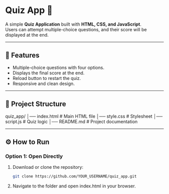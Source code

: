 # Quiz App 🎯

A simple **Quiz Application** built with **HTML, CSS, and JavaScript**.  
Users can attempt multiple-choice questions, and their score will be displayed at the end.

---

## 🚀 Features
- Multiple-choice questions with four options.
- Displays the final score at the end.
- Reload button to restart the quiz.
- Responsive and clean design.

---

## 📂 Project Structure
quiz_app/
│── index.html # Main HTML file
│── style.css # Stylesheet
│── script.js # Quiz logic
│── README.md # Project documentation


---

## ⚙️ How to Run

### **Option 1: Open Directly**
1. Download or clone the repository:
   ```bash
   git clone https://github.com/YOUR_USERNAME/quiz_app.git
   
2. Navigate to the folder and open index.html in your browser.
